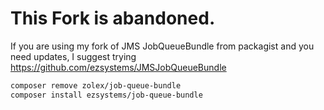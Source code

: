 # This Fork is abandoned. 

If you are using my fork of JMS JobQueueBundle from packagist and you need updates, I suggest trying https://github.com/ezsystems/JMSJobQueueBundle 

```bash
composer remove zolex/job-queue-bundle
composer install ezsystems/job-queue-bundle
```

